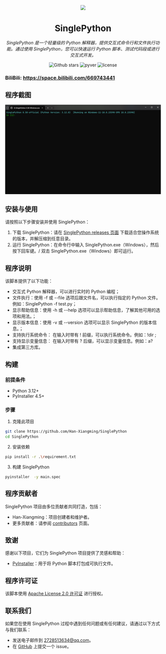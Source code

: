 <!--suppress ALL -->

<div align=center><img src="Icon.ico" width="  "></div>
<h1 align="center" name="binpython">SinglePython</h1>
<p align="center">
    <em>SinglePython 是一个轻量级的 Python 解释器，提供交互式命令行和文件执行功能。通过使用 SinglePython，您可以快速运行 Python 脚本、测试代码段或进行交互式开发。
</em>
</p>
<p align="center">

<img alt="Github stars" src="https://img.shields.io/github/stars/Han-Xiangming/SinglePython.svg"/>
<img alt="pyver" src="https://img.shields.io/badge/PythonVersion-&gt;3.12-green"/>
<img alt="license" src="https://img.shields.io/badge/LICENSE-AGPL--3.0-brightgreen"/>

### BiliBili: https://space.bilibili.com/669743441

## 程序截图

<div align=center><img src="./docs/screenshot.png"></div>

## 安装与使用

请按照以下步骤安装并使用 SinglePython：

1. 下载 SinglePython：请在 [SinglePython releases 页面](https://github.com/Han-Xiangming/SinglePython/releases)
   下载适合您操作系统的版本，并解压缩到任意目录。
2. 运行 SinglePython：在命令行中输入 SinglePython.exe（Windows），然后按下回车键。/ 双击 SinglePython.exe（Windows）即可运行。

## 程序说明

该脚本提供了以下功能：

- 交互式 Python 解释器，可以进行实时的 Python 编程；
- 文件执行：使用 -f 或 --file 选项后跟文件名，可以执行指定的 Python 文件。例如：SinglePython -f test.py；
- 显示帮助信息：使用 -h 或 --help 选项可以显示帮助信息，了解其他可用的选项和用法。；
- 显示版本信息：使用 -v 或 --version 选项可以显示 SinglePython 的版本信息。；
- 支持执行系统命令： 在输入时带有 ! 前缀，可以执行系统命令。例如：!dir ;
- 支持显示变量信息： 在输入时带有 ? 后缀，可以显示变量信息。例如：a?
- 集成第三方库。

## 构建

### 前提条件

- Python 3.12+
- PyInstaller 4.5+

### 步骤

1. 克隆此项目

```bash
git clone https://github.com/Han-Xiangming/SinglePython
cd SinglePython
```

2. 安装依赖

```bash
pip install -r .\requirement.txt
```

3. 构建 SinglePython

 ```bash
 pyinstaller  -y main.spec
 ```

## 程序贡献者

SinglePython 项目由多位贡献者共同打造，包括：

- Han-Xiangming：项目创建者和维护者。
- 更多贡献者：请参阅 [contributors](https://github.com/Han-Xiangming/SinglePython/graphs/contributors) 页面。

## 致谢

感谢以下项目，它们为 SinglePython 项目提供了灵感和帮助：

- [PyInstaller](https://www.pyinstaller.org/)：用于将 Python 脚本打包成可执行文件。

## 程序许可证

该脚本使用 [Apache License 2.0 许可证](https://github.com/Han-Xiangming/SinglePython/blob/main/LICENSE) 进行授权。

## 联系我们

如果您在使用 SinglePython 过程中遇到任何问题或有任何建议，请通过以下方式与我们联系：

- 发送电子邮件到 2728513634@qq.com。
- 在 [GitHub](https://github.com/Han-Xiangming/SinglePython/issues) 上提交一个 issue。 

